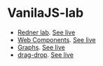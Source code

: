 # VanilaJS-lab

- [Redner lab](render-lab). [See live](https://thegicode.github.io/vanilaJS-lab/render-lab)
- [Web Components](web-components). [See live](https://thegicode.github.io/vanilaJS-lab/web-components)
- [Graphs](graphs). [See live](https://thegicode.github.io/vanilaJS-lab/graphs)
- [drag-drop](drag-drop). [See live](https://thegicode.github.io/vanilaJS-lab/drag-drop)


